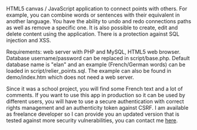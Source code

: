 HTML5 canvas / JavaScript application to connect points with others.
For example, you can combine words or sentences with their equivalent in another language.
You have the ability to undo and redo connections paths as well as remove a specific one.
It is also possible to create, edit and delete content using the application.
There is a protection against SQL injection and XSS.

Requirements: web server with PHP and MySQL, HTML5 web browser.
Database username/password can be replaced in script/base.php.
Default database name is "elan" and an example (French/German words) can be loaded in script/relier_points.sql.
The example can also be found in demo/index.htm which does not need a web server.

Since it was a school project, you will find some French text and a lot of comments.
If you want to use this app in production so it can be used by different users, you will have to use a secure authentication with correct rights management and an authenticity token against CSRF.
I am available as freelance developer so I can provide you an updated version that is tested against more security vulnerabilities, you can contact me <a href="https://creagenic.com/">here</a>.
